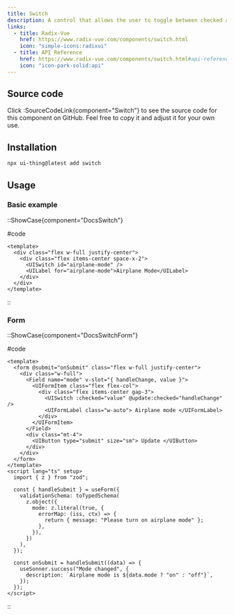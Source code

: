 ```yaml
---
title: Switch
description: A control that allows the user to toggle between checked and not checked.
links:
  - title: Radix-Vue
    href: https://www.radix-vue.com/components/switch.html
    icon: "simple-icons:radixui"
  - title: API Reference
    href: https://www.radix-vue.com/components/switch.html#api-reference
    icon: "icon-park-solid:api"
---
```


## Source code

Click :SourceCodeLink{component="Switch"} to see the source code for this component on GitHub. Feel free to copy it and adjust it for your own use.

## Installation

```bash
npx ui-thing@latest add switch
```

## Usage

### Basic example

::ShowCase{component="DocsSwitch"}

#code

```vue [DocsSwitch.vue]
<template>
  <div class="flex w-full justify-center">
    <div class="flex items-center space-x-2">
      <UISwitch id="airplane-mode" />
      <UILabel for="airplane-mode">Airplane Mode</UILabel>
    </div>
  </div>
</template>
```

::

### Form

::ShowCase{component="DocsSwitchForm"}

#code

```vue [DocsSwitchForm.vue]
<template>
  <form @submit="onSubmit" class="flex w-full justify-center">
    <div class="w-full">
      <Field name="mode" v-slot="{ handleChange, value }">
        <UIFormItem class="flex flex-col">
          <div class="flex items-center gap-3">
            <UISwitch :checked="value" @update:checked="handleChange" />
            <UIFormLabel class="w-auto"> Airplane mode </UIFormLabel>
          </div>
        </UIFormItem>
      </Field>
      <div class="mt-4">
        <UIButton type="submit" size="sm"> Update </UIButton>
      </div>
    </div>
  </form>
</template>
<script lang="ts" setup>
  import { z } from "zod";

  const { handleSubmit } = useForm({
    validationSchema: toTypedSchema(
      z.object({
        mode: z.literal(true, {
          errorMap: (iss, ctx) => {
            return { message: "Please turn on airplane mode" };
          },
        }),
      })
    ),
  });

  const onSubmit = handleSubmit((data) => {
    useSonner.success("Mode changed", {
      description: `Airplane mode is ${data.mode ? "on" : "off"}`,
    });
  });
</script>
```

::
